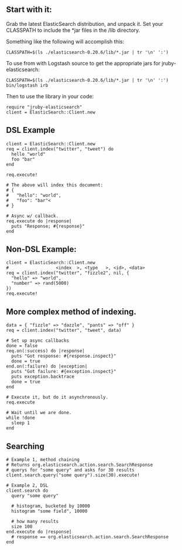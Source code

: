 ## Start with it:

Grab the latest ElasticSearch distribution, and unpack it. Set your CLASSPATH to include the *jar files in the /lib directory.

Something like the following will accomplish this:

    CLASSPATH=$(ls ./elasticsearch-0.20.6/lib/*.jar | tr '\n' ':')

To use from with Logstash source to get the appropriate jars for jruby-elasticsearch:

    CLASSPATH=$(ls ./elasticsearch-0.20.6/lib/*.jar | tr '\n' ':') bin/logstash irb

Then to use the library in your code:

    require "jruby-elasticsearch"
    client = ElasticSearch::Client.new

## DSL Example

    client = ElasticSearch::Client.new
    req = client.index("twitter", "tweet") do
      hello "world"
      foo "bar"
    end

    req.execute!

    # The above will index this document:
    # {
    #   "hello": "world",
    #   "foo": "bar"<
    # }

    # Async w/ callback.
    req.execute do |response|
      puts "Response; #{response}"
    end

## Non-DSL Example:

    client = ElasticSearch::Client.new
    #                  <index  >, <type   >, <id>, <data>
    req = client.index("twitter", "fizzle2", nil, {
      "hello" => "world",
      "number" => rand(5000)
    })
    req.execute!

## More complex method of indexing.

    data = { "fizzle" => "dazzle", "pants" => "off" }
    req = client.index("twitter", "tweet", data)

    # Set up async callbacks
    done = false
    req.on(:success) do |response|
      puts "Got response: #{response.inspect}"
      done = true
    end.on(:failure) do |exception|
      puts "Got failure: #{exception.inspect}"
      puts exception.backtrace
      done = true
    end

    # Execute it, but do it asynchronously.
    req.execute

    # Wait until we are done.
    while !done
      sleep 1
    end

## Searching

    # Example 1, method chaining
    # Returns org.elasticsearch.action.search.SearchResponse
    # querys for "some query" and asks for 30 results
    client.search.query("some query").size(30).execute!

    # Example 2, DSL
    client.search do
      query "some query"

      # histogram, bucketed by 10000
      histogram "some field", 10000

      # how many results
      size 100
    end.execute do |response|
      # response == org.elasticsearch.action.search.SearchResponse
    end
